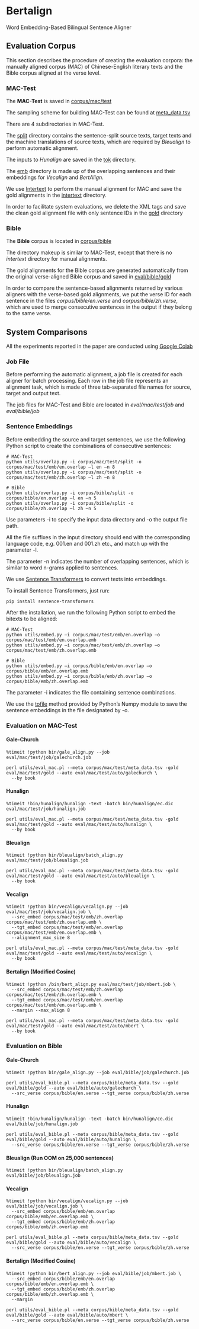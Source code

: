 # Bertalign
Word Embedding-Based Bilingual Sentence Aligner

## Evaluation Corpus
This section describes the procedure of creating the evaluation corpora: the manually aligned corpus (MAC) of Chinese-English literary texts and the Bible corpus aligned at the verse level.
### MAC-Test
The **MAC-Test** is saved in [corpus/mac/test](./corpus/mac/test)

The sampling scheme for building MAC-Test can be found at [meta_data.tsv](./corpus/mac/test/meta_data.tsv)

There are 4 subdirectories in MAC-Test.

The [split](./corpus/mac/test/split) directory contains the sentence-split source texts, target texts and the machine translations of source texts, which are required by *Bleualign* to perform automatic alignment.

The inputs to *Hunalign* are saved in the [tok](./corpus/mac/test/tok) directory.

The [emb](./corpus/mac/test/emb) directory is made up of the overlapping sentences and their embeddings for *Vecalign* and *BertAlign*.

We use [Intertext](https://wanthalf.saga.cz/intertext) to perform the manual alignment for MAC and save the gold alignments in the [intertext](./corpus/mac/test/intertext) directory.

In order to facilitate system evaluations, we delete the XML tags and save the clean gold alignment file with only sentence IDs in the [gold](./eval/mac/test/gold) directory

### Bible
The **Bible** corpus is located in [corpus/bible](./corpus/bible)

The directory makeup is similar to MAC-Test, except that there is no *intertext* directory for manual alignments.

The gold alignments for the Bible corpus are generated automatically from the original verse-aligned Bible corpus and saved in [eval/bible/gold](./eval/bible/gold)

In order to compare the sentence-based alignments returned by various aligners with the verse-based gold alignments, we put the verse ID for each sentence in the files *corpus/bible/en.verse* and *corpus/bible/zh.verse*, which are used to merge consecutive sentences in the output if they belong to the same verse.

## System Comparisons
All the experiments reported in the paper are conducted using [Google Colab](https://colab.research.google.com/)
### Job File
Before performing the automatic alignment, a job file is created for each aligner for batch processing. Each row in the job file represents an alignment task, which is made of three tab-separated file names for source, target and output text.

The job files for MAC-Test and Bible are located in *eval/mac/test/job* and *eval/bible/job*

### Sentence Embeddings
Before embedding the source and target sentences, we use the following Python script to create the combinations of consecutive sentences:
```
# MAC-Test
python utils/overlap.py -i corpus/mac/test/split -o corpus/mac/test/emb/en.overlap –l en –n 8
python utils/overlap.py -i corpus/mac/test/split -o corpus/mac/test/emb/zh.overlap –l zh –n 8

# Bible
python utils/overlap.py -i corpus/bible/split -o corpus/bible/en.overlap –l en –n 5
python utils/overlap.py -i corpus/bible/split -o corpus/bible/zh.overlap –l zh –n 5
```
Use parameters -i to specify the input data directory and -o the output file path.

All the file suffixes in the input directory should end with the corresponding language code, e.g. 001.en and 001.zh etc., and match up with the parameter -l.

The parameter -n indicates the number of overlapping sentences, which is similar to word n-grams applied to sentences.

We use [Sentence Transformers](https://github.com/UKPLab/sentence-transformers) to convert texts into embeddings.

To install Sentence Transformers, just run:
```
pip install sentence-transformers
```
After the installation, we run the following Python script to embed the bitexts to be aligned:
```
# MAC-Test
python utils/embed.py –i corpus/mac/test/emb/en.overlap –o corpus/mac/test/emb/en.overlap.emb
python utils/embed.py –i corpus/mac/test/emb/zh.overlap –o corpus/mac/test/emb/zh.overlap.emb

# Bible
python utils/embed.py –i corpus/bible/emb/en.overlap –o corpus/bible/emb/en.overlap.emb
python utils/embed.py –i corpus/bible/emb/zh.overlap –o corpus/bible/emb/zh.overlap.emb
```
The parameter -i indicates the file containing sentence combinations.

We use the [tofile](https://numpy.org/doc/stable/reference/generated/numpy.ndarray.tofile.html) method provided by Python’s Numpy module to save the sentence embeddings in the file designated by -o.

### Evaluation on MAC-Test
#### Gale-Church
```
%timeit !python bin/gale_align.py --job eval/mac/test/job/galechurch.job

perl utils/eval_mac.pl --meta corpus/mac/test/meta_data.tsv -gold eval/mac/test/gold --auto eval/mac/test/auto/galechurch \
  --by book
```
#### Hunalign
```
%timeit !bin/hunalign/hunalign -text -batch bin/hunalign/ec.dic eval/mac/test/job/hunalign.job

perl utils/eval_mac.pl --meta corpus/mac/test/meta_data.tsv -gold eval/mac/test/gold --auto eval/mac/test/auto/hunalign \
  --by book
```
#### Bleualign
```
%timeit !python bin/bleualign/batch_align.py eval/mac/test/job/bleualign.job

perl utils/eval_mac.pl --meta corpus/mac/test/meta_data.tsv -gold eval/mac/test/gold --auto eval/mac/test/auto/bleualign \
  --by book
```
#### Vecalign
```
%timeit !python bin/vecalign/vecalign.py --job eval/mac/test/job/vecalign.job \
  --src_embed corpus/mac/test/emb/zh.overlap corpus/mac/test/emb/zh.overlap.emb \
  --tgt_embed corpus/mac/test/emb/en.overlap corpus/mac/test/emb/en.overlap.emb \
  --alignment_max_size 8
  
perl utils/eval_mac.pl --meta corpus/mac/test/meta_data.tsv -gold eval/mac/test/gold --auto eval/mac/test/auto/vecalign \
  --by book
```
#### Bertalign (Modified Cosine)
```
%timeit !python /bin/bert_align.py eval/mac/test/job/mbert.job \
  --src_embed corpus/mac/test/emb/zh.overlap corpus/mac/test/emb/zh.overlap.emb \
  --tgt_embed corpus/mac/test/emb/en.overlap corpus/mac/test/emb/en.overlap.emb \
  --margin --max_align 8
  
perl utils/eval_mac.pl --meta corpus/mac/test/meta_data.tsv -gold eval/mac/test/gold --auto eval/mac/test/auto/mbert \
  --by book
```
### Evaluation on Bible
#### Gale-Church
```
%timeit !python bin/gale_align.py --job eval/bible/job/galechurch.job

perl utils/eval_bible.pl --meta corpus/bible/meta_data.tsv --gold eval/bible/gold --auto eval/bible/auto/galechurch \
  --src_verse corpus/bible/en.verse --tgt_verse corpus/bible/zh.verse
```
#### Hunalign
```
%timeit !bin/hunalign/hunalign -text -batch bin/hunalign/ce.dic eval/bible/job/hunalign.job

perl utils/eval_bible.pl --meta corpus/bible/meta_data.tsv --gold eval/bible/gold --auto eval/bible/auto/hunalign \
  --src_verse corpus/bible/en.verse --tgt_verse corpus/bible/zh.verse
```
#### Bleualign (Run OOM on 25,000 sentences)
```
%timeit !python bin/bleualign/batch_align.py eval/bible/job/bleualign.job
```
#### Vecalign
```
%timeit !python bin/vecalign/vecalign.py --job eval/bible/job/vecalign.job \
  --src_embed corpus/bible/emb/en.overlap corpus/bible/emb/en.overlap.emb \
  --tgt_embed corpus/bible/emb/zh.overlap corpus/bible/emb/zh.overlap.emb
  
perl utils/eval_bible.pl --meta corpus/bible/meta_data.tsv --gold eval/bible/gold --auto eval/bible/auto/vecalign \
  --src_verse corpus/bible/en.verse --tgt_verse corpus/bible/zh.verse
```
#### Bertalign (Modified Cosine)
```
%timeit !python bin/bert_align.py --job eval/bible/job/mbert.job \
  --src_embed corpus/bible/emb/en.overlap corpus/bible/emb/en.overlap.emb \
  --tgt_embed corpus/bible/emb/zh.overlap corpus/bible/emb/zh.overlap.emb \
  --margin

perl utils/eval_bible.pl --meta corpus/bible/meta_data.tsv --gold eval/bible/gold --auto eval/bible/auto/mbert \
  --src_verse corpus/bible/en.verse --tgt_verse corpus/bible/zh.verse
```
